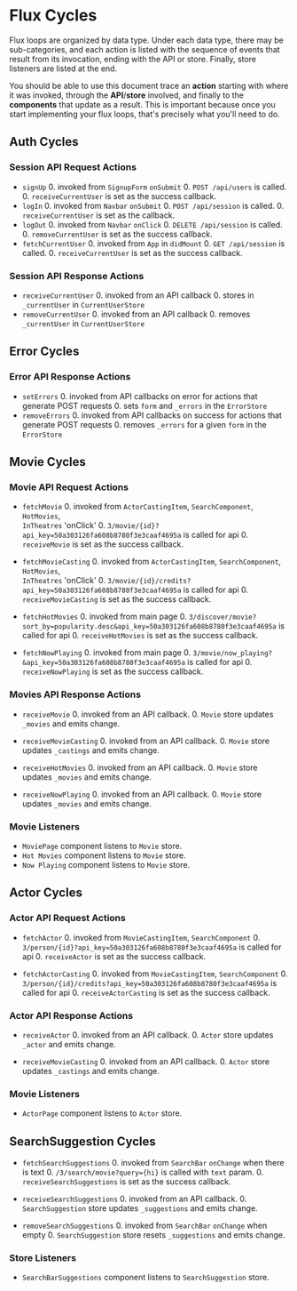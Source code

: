 # Flux Cycles

Flux loops are organized by data type. Under each data type, there may
be sub-categories, and each action is listed with the sequence of events
that result from its invocation, ending with the API or store. Finally,
store listeners are listed at the end.

You should be able to use this document trace an **action** starting
with where it was invoked, through the **API**/**store** involved, and
finally to the **components** that update as a result. This is important
because once you start implementing your flux loops, that's precisely
what you'll need to do.

## Auth Cycles

### Session API Request Actions

* `signUp`
  0. invoked from `SignupForm` `onSubmit`
  0. `POST /api/users` is called.
  0. `receiveCurrentUser` is set as the success callback.
* `logIn`
  0. invoked from `Navbar` `onSubmit`
  0. `POST /api/session` is called.
  0. `receiveCurrentUser` is set as the callback.
* `logOut`
  0. invoked from `Navbar` `onClick`
  0. `DELETE /api/session` is called.
  0. `removeCurrentUser` is set as the success callback.
* `fetchCurrentUser`
  0. invoked from `App` in `didMount`
  0. `GET /api/session` is called.
  0. `receiveCurrentUser` is set as the success callback.

### Session API Response Actions

* `receiveCurrentUser`
  0. invoked from an API callback
  0. stores in `_currentUser` in `CurrentUserStore`
* `removeCurrentUser`
  0. invoked from an API callback
  0. removes `_currentUser` in `CurrentUserStore`

## Error Cycles

### Error API Response Actions
* `setErrors`
  0. invoked from API callbacks on error for actions that generate POST requests
  0. sets `form` and `_errors` in the `ErrorStore`
* `removeErrors`
  0. invoked from API callbacks on success for actions that generate POST requests
  0. removes `_errors` for a given `form` in the `ErrorStore`

## Movie Cycles


### Movie API Request Actions

* `fetchMovie`
  0. invoked from `ActorCastingItem`, `SearchComponent`,  `HotMovies`,  
  `InTheatres` 'onClick'
  0. `3/movie/{id}?api_key=50a303126fa608b8780f3e3caaf4695a` is called for api
  0. `receiveMovie` is set as the success callback.

* `fetchMovieCasting`
  0. invoked from `ActorCastingItem`, `SearchComponent`,  `HotMovies`,  
  `InTheatres` 'onClick'
  0. `3/movie/{id}/credits?api_key=50a303126fa608b8780f3e3caaf4695a` is called for api
  0. `receiveMovieCasting` is set as the success callback.

* `fetchHotMovies`
  0. invoked from main page
  0. `3/discover/movie?sort_by=popularity.desc&api_key=50a303126fa608b8780f3e3caaf4695a` is called for api
  0. `receiveHotMovies` is set as the success callback.

* `fetchNowPlaying`
  0. invoked from main page
  0. `3/movie/now_playing?&api_key=50a303126fa608b8780f3e3caaf4695a` is called for api
  0. `receiveNowPlaying` is set as the success callback.

### Movies API Response Actions

* `receiveMovie`
  0. invoked from an API callback.
  0. `Movie` store updates `_movies` and emits change.

* `receiveMovieCasting`
  0. invoked from an API callback.
  0. `Movie` store updates `_castings` and emits change.

* `receiveHotMovies`
  0. invoked from an API callback.
  0. `Movie` store updates `_movies` and emits change.

* `receiveNowPlaying`
  0. invoked from an API callback.
  0. `Movie` store updates `_movies` and emits change.

### Movie Listeners

* `MoviePage` component listens to `Movie` store.
* `Hot Movies` component listens to `Movie` store.
* `Now Playing` component listens to `Movie` store.

## Actor Cycles

### Actor API Request Actions

* `fetchActor`
  0. invoked from `MovieCastingItem`, `SearchComponent`
  0. `3/person/{id}?api_key=50a303126fa608b8780f3e3caaf4695a` is called for api
  0. `receiveActor` is set as the success callback.

* `fetchActorCasting`
  0. invoked from `MovieCastingItem`, `SearchComponent`
  0. `3/person/{id}/credits?api_key=50a303126fa608b8780f3e3caaf4695a` is called for api
  0. `receiveActorCasting` is set as the success callback.

### Actor API Response Actions

* `receiveActor`
  0. invoked from an API callback.
  0. `Actor` store updates `_actor` and emits change.

* `receiveMovieCasting`
  0. invoked from an API callback.
  0. `Actor` store updates `_castings` and emits change.

### Movie Listeners

* `ActorPage` component listens to `Actor` store.

## SearchSuggestion Cycles

* `fetchSearchSuggestions`
  0. invoked from `SearchBar` `onChange` when there is text
  0. `/3/search/movie?query={hi}` is called with `text` param.
  0. `receiveSearchSuggestions` is set as the success callback.

* `receiveSearchSuggestions`
  0. invoked from an API callback.
  0. `SearchSuggestion` store updates `_suggestions` and emits change.

* `removeSearchSuggestions`
  0. invoked from `SearchBar` `onChange` when empty
  0. `SearchSuggestion` store resets `_suggestions` and emits change.

### Store Listeners

* `SearchBarSuggestions` component listens to `SearchSuggestion` store.
